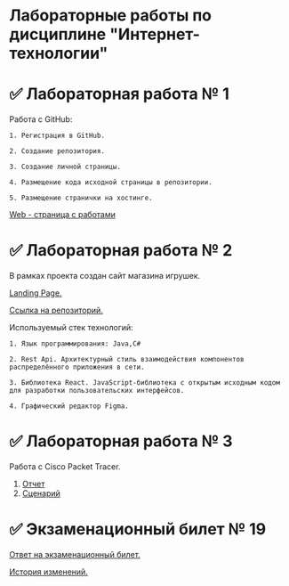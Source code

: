 # Лабораторные работы по дисциплине "Интернет-технологии"
# ✅ Лабораторная работа № 1
Работа с GitHub:

	1. Регистрация в GitHub.

	2. Создание репозитория.

	3. Создание личной страницы.

	4. Размещение кода исходной страницы в репозитории.

	5. Размещение странички на хостинге.

[Web - страница с работами](https://jul-p.github.io/IT_Labs/)

# ✅ Лабораторная работа № 2

В рамках проекта  создан сайт магазина игрушек.

[Landing Page.](https://saintmantis.github.io/bear-house-landing-page/)

[Ссылка на репозиторий.](https://github.com/saintmantis/bear-house-landing-page/tree/master)

Используемый стек технологий:

	1. Язык программирования: Java,C#

	2. Rest Api. Архитектурный стиль взаимодействия компонентов распределённого приложения в сети.

	3. Библиотека React. JavaScript-библиотека с открытым исходным кодом для разработки пользовательских интерфейсов.

	4. Графический редактор Figma.

# ✅ Лабораторная работа № 3

Работа с Cisco Packet Tracer. 

1. [Отчет](https://github.com/Jul-P/IT_Labs/blob/main/%D0%9E%D1%82%D1%87%D1%91%D1%82%D1%8B/%D0%9E%D1%82%D1%87%D0%B5%D1%82_4.pdf)
2. [Сценарий](https://github.com/Jul-P/IT_Labs/blob/main/%D0%9E%D1%82%D1%87%D1%91%D1%82%D1%8B/%D1%81%D1%86%D0%B5%D0%BD%D0%B0%D1%80%D0%B8%D0%B9_4.pka)

# ✅ Экзаменационный билет № 19

[Ответ на экзаменационный билет.](https://github.com/stankin/inet-2022/wiki/exam19)

[История изменений.](https://github.com/stankin/inet-2022/wiki/exam19/_history)
